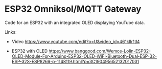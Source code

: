 # ESP32 Omniksol/MQTT Gateway
Code for an ESP32 with an integrated OLED displaying YouTube data.

Links:
- Video
https://www.youtube.com/edit?o=U&video_id=461kllr1tl4

- ESP32 with OLED
https://www.banggood.com/Wemos-Lolin-ESP32-OLED-Module-For-Arduino-ESP32-OLED-WiFi-Bluetooth-Dual-ESP-32-ESP-32S-ESP8266-p-1148119.html?p=3C190495652132017031
